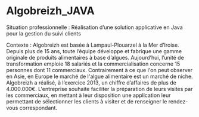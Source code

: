 # Algobreizh_JAVA

Situation professionnelle :
Réalisation d’une solution applicative en Java pour la gestion du suivi clients

Contexte :
Algobreizh est basée à Lampaul-Plouarzel à la Mer d’Iroise. Depuis plus de 15 ans, toute l’équipe 
développe et fabrique une gamme originale de produits alimentaires à base d’algues. Aujourd’hui, l’unité de 
transformation emploie 18 salariés et la commercialisation concerne 15 personnes dont 11 commerciaux. 
Contrairement à ce que l'on peut observer en Asie, en Europe le marché de l'algue alimentaire est un marché 
de niche. Algobreizh a réalisé, à l’exercice 2013, un chiffre d’affaires de plus de 4.000.000€. L'entreprise 
souhaite faciliter la préparation de leurs visites par les commerciaux, en mettant à leur disposition une 
application leur permettant de sélectionner les clients à visiter et de renseigner le rendez-vous 
correspondant.
